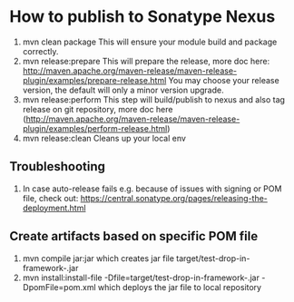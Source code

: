 # How to publish to Sonatype Nexus
1. mvn clean package
    This will ensure your module build and package correctly.
2. mvn release:prepare
    This will prepare the release, more doc here:
    http://maven.apache.org/maven-release/maven-release-plugin/examples/prepare-release.html
    You may choose your release version, the default will only a minor version upgrade.
3. mvn release:perform
    This step will build/publish to nexus and also tag release on git repository, more doc here
    (http://maven.apache.org/maven-release/maven-release-plugin/examples/perform-release.html)
4. mvn release:clean
    Cleans up your local env

## Troubleshooting
1. In case auto-release fails e.g. because of issues with signing or POM file, check out:
    https://central.sonatype.org/pages/releasing-the-deployment.html

## Create artifacts based on specific POM file
1. mvn compile jar:jar
	which creates jar file target/test-drop-in-framework-<version>.jar
2. mvn install:install-file -Dfile=target/test-drop-in-framework-<version>.jar -DpomFile=pom.xml
	which deploys the jar file to local repository
